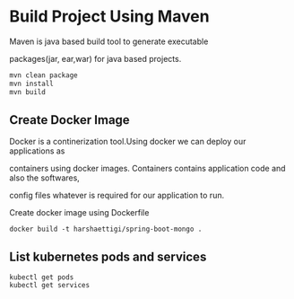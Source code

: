 # Build Project Using Maven

Maven is java based build tool to generate executable 

packages(jar, ear,war) for java based projects.

```bash
mvn clean package
mvn install
mvn build
```

## Create Docker Image
Docker is a continerization tool.Using docker we can deploy our applications as 

containers using docker images. Containers contains application code and also the softwares,

config files whatever is required for our application to run.

Create docker image using Dockerfile


```docker
docker build -t harshaettigi/spring-boot-mongo .
```

## List kubernetes pods and services
```
kubectl get pods
kubectl get services
```
